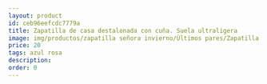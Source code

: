 ```yaml
---
layout: product
id: ceb96eefcdc7779a
title: Zapatilla de casa destalonada con cuña. Suela ultraligera 
image: img/productos/zapatilla señora invierno/Últimos pares/Zapatilla de casa destalonada con cuña. Suela ultraligera =20=azul rosa.webp
price: 20
tags: azul rosa
description: 
order: 0
---
```

